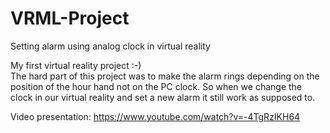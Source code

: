 # VRML-Project
Setting alarm using analog clock in virtual reality

My first virtual reality project :-) </br>
The hard part of this project was to make the alarm rings depending on the position of the hour hand not on the PC clock. So when we change the clock in our virtual reality and set a new alarm it still work as supposed to.

Video presentation:
https://www.youtube.com/watch?v=-4TgRzIKH64
